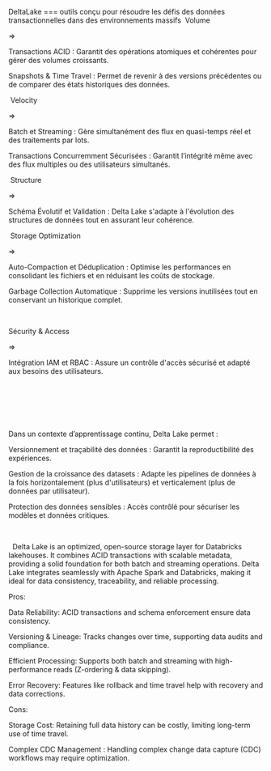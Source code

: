 DeltaLake ===​
outils conçu pour résoudre les défis des données transactionnelles dans des environnements massifs​
​
Volume​

=>​

Transactions ACID : Garantit des opérations atomiques et cohérentes pour gérer des volumes croissants.​

Snapshots & Time Travel : Permet de revenir à des versions précédentes ou de comparer des états historiques des données.​

​
Velocity​

=>​

Batch et Streaming : Gère simultanément des flux en quasi-temps réel et des traitements par lots.​

Transactions Concurremment Sécurisées : Garantit l’intégrité même avec des flux multiples ou des utilisateurs simultanés.​

​
Structure​

=>​

Schéma Évolutif et Validation : Delta Lake s'adapte à l'évolution des structures de données tout en assurant leur cohérence.​

​
Storage Optimization​

=>​

Auto-Compaction et Déduplication : Optimise les performances en consolidant les fichiers et en réduisant les coûts de stockage.​

Garbage Collection Automatique : Supprime les versions inutilisées tout en conservant un historique complet.​

​

Sécurity & Access​

=>​

Intégration IAM et RBAC : Assure un contrôle d'accès sécurisé et adapté aux besoins des utilisateurs.​

​

​

​

Dans un contexte d’apprentissage continu, Delta Lake permet :​

Versionnement et traçabilité des données : Garantit la reproductibilité des expériences.​

Gestion de la croissance des datasets : Adapte les pipelines de données à la fois horizontalement (plus d'utilisateurs) et verticalement (plus de données par utilisateur).​

Protection des données sensibles : Accès contrôlé pour sécuriser les modèles et données critiques.​

​

​
​
Delta Lake is an optimized, open-source storage layer for Databricks lakehouses. It combines ACID transactions with scalable metadata, providing a solid foundation for both batch and streaming operations. Delta Lake integrates seamlessly with Apache Spark and Databricks, making it ideal for data consistency, traceability, and reliable processing.​

Pros:​

Data Reliability: ACID transactions and schema enforcement ensure data consistency.  ​

Versioning & Lineage: Tracks changes over time, supporting data audits and compliance.  ​

Efficient Processing: Supports both batch and streaming with high-performance reads (Z-ordering & data skipping).  ​

Error Recovery: Features like rollback and time travel help with recovery and data corrections.​

Cons: ​

Storage Cost: Retaining full data history can be costly, limiting long-term use of time travel.  ​

Complex CDC Management : Handling complex change data capture (CDC) workflows may require optimization.​

​
